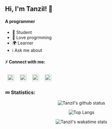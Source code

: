 ## Hi, I'm Tanzil! :wave:


#### A programmer

- :telescope: Student 
- :seedling: Love progrmming  
- :earth_africa: Learner
- :information_source: Ask me about

#### :zap: Connect with me:
[<img align="left" alt="tanzil.web | Facebook" width="22px" style="padding:8px" src="https://simpleicons.org/icons/facebook.svg" />][facebook]
[<img align="left" alt="tanzilamd | Telegram" width="22px" style="padding:8px" src="https://simpleicons.org/icons/telegram.svg" />][telegram]
[<img align="left" alt="learnwithtanzil | youtube" width="22px" style="padding:8px" src="https://simpleicons.org/icons/youtube.svg">][youtube]
[<img align="left" alt="tanzilamd | insta" width="22px" style="padding:8px" src="https://simpleicons.org/icons/instagram.svg">][instagram]


<br />
<br/>

### :zzz: Statistics:
<div align="center">

![Tanzil's github status](https://github-readme-stats.vercel.app/api?username=tanzilamd&show_icons=true&theme=merko&card_width=450&hide_border=enable)

![Top Langs](https://github-readme-stats.vercel.app/api/top-langs/?username=tanzilamd&layout=demo&theme=gruvbox&langs_count=15&card_width=490&hide_border=enable)

![Tanzil's wakatime stats](https://github-readme-stats.vercel.app/api/wakatime?username=tanzilamd&theme=gruvbox&card_width=400&hide_border=enable)
</div>





[facebook]: https://facebook.com/tanzil.web
[telegram]: https://t.me/tanzilamd
[youtube]: https://www.youtube.com/channel/UCBy4hBWyBHsRMP8cQT9NRqw
[instagram]: https://www.instagram.com/tanzilamd/






